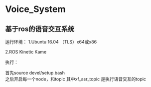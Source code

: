 # Voice_System

基于ros的语音交互系统
------
运行环境：
1.Ubuntu 16.04 （TLS）x64或x86

2.ROS Kinetic Kame

执行：

首先source devel/setup.bash  
之后开启每一个node，和topic
其中xf_asr_topic 是执行语音交互的topic
